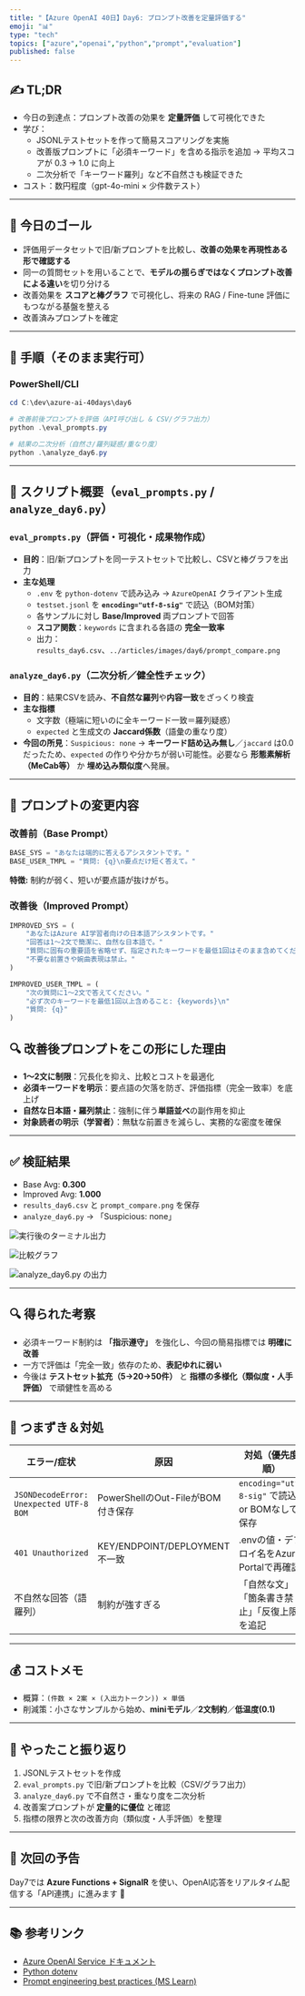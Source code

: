 ```yaml
---
title: "【Azure OpenAI 40日】Day6: プロンプト改善を定量評価する"
emoji: "📊"
type: "tech"
topics: ["azure","openai","python","prompt","evaluation"]
published: false
---
```


## ✍️ TL;DR
- 今日の到達点：プロンプト改善の効果を **定量評価** して可視化できた  
- 学び：
  - JSONLテストセットを作って簡易スコアリングを実施  
  - 改善版プロンプトに「必須キーワード」を含める指示を追加 → 平均スコアが 0.3 → 1.0 に向上  
  - 二次分析で「キーワード羅列」など不自然さも検証できた  
- コスト：数円程度（gpt-4o-mini × 少件数テスト）

---

## 🧭 今日のゴール
- 評価用データセットで旧/新プロンプトを比較し、**改善の効果を再現性ある形で確認する**  
- 同一の質問セットを用いることで、**モデルの揺らぎではなくプロンプト改善による違い**を切り分ける  
- 改善効果を **スコアと棒グラフ** で可視化し、将来の RAG / Fine-tune 評価にもつながる基盤を整える  
- 改善済みプロンプトを確定  

---

## 🔧 手順（そのまま実行可）

### PowerShell/CLI
```powershell
cd C:\dev\azure-ai-40days\day6

# 改善前後プロンプトを評価（API呼び出し & CSV/グラフ出力）
python .\eval_prompts.py

# 結果の二次分析（自然さ/羅列疑惑/重なり度）
python .\analyze_day6.py
```

---

## 🧪 スクリプト概要（`eval_prompts.py` / `analyze_day6.py`）

### `eval_prompts.py`（評価・可視化・成果物作成）
- **目的**：旧/新プロンプトを同一テストセットで比較し、CSVと棒グラフを出力  
- **主な処理**  
  - `.env` を `python-dotenv` で読み込み → `AzureOpenAI` クライアント生成  
  - `testset.jsonl` を **`encoding="utf-8-sig"`** で読込（BOM対策）  
  - 各サンプルに対し **Base/Improved** 両プロンプトで回答  
  - **スコア関数**：`keywords` に含まれる各語の **完全一致率**  
  - 出力：`results_day6.csv`、`../articles/images/day6/prompt_compare.png`  

### `analyze_day6.py`（二次分析／健全性チェック）
- **目的**：結果CSVを読み、**不自然な羅列**や**内容一致**をざっくり検査  
- **主な指標**  
  - 文字数（極端に短いのに全キーワード一致＝羅列疑惑）  
  - `expected` と生成文の **Jaccard係数**（語彙の重なり度）  
- **今回の所見**：`Suspicious: none` → **キーワード詰め込み無し**／`jaccard` は0.0だったため、`expected` の作りや分かちが弱い可能性。必要なら **形態素解析（MeCab等）** か **埋め込み類似度**へ発展。

---

## 📐 プロンプトの変更内容

### 改善前（Base Prompt）
```python
BASE_SYS = "あなたは端的に答えるアシスタントです。"
BASE_USER_TMPL = "質問: {q}\n要点だけ短く答えて。"
```
**特徴:** 制約が弱く、短いが要点語が抜けがち。

### 改善後（Improved Prompt）
```python
IMPROVED_SYS = (
    "あなたはAzure AI学習者向けの日本語アシスタントです。"
    "回答は1〜2文で簡潔に、自然な日本語で。"
    "質問に固有の重要語を省略せず、指定されたキーワードを最低1回はそのまま含めてください。"
    "不要な前置きや婉曲表現は禁止。"
)

IMPROVED_USER_TMPL = (
    "次の質問に1〜2文で答えてください。"
    "必ず次のキーワードを最低1回以上含めること: {keywords}\n"
    "質問: {q}"
)

```

## 🔍 改善後プロンプトをこの形にした理由
- **1〜2文に制限**：冗長化を抑え、比較とコストを最適化  
- **必須キーワードを明示**：要点語の欠落を防ぎ、評価指標（完全一致率）を底上げ  
- **自然な日本語・羅列禁止**：強制に伴う**単語並べ**の副作用を抑止  
- **対象読者の明示（学習者）**：無駄な前置きを減らし、実務的な密度を確保  

---

## ✅ 検証結果
- Base Avg: **0.300**  
- Improved Avg: **1.000**  
- `results_day6.csv` と `prompt_compare.png` を保存  
- `analyze_day6.py` → 「Suspicious: none」  

<!-- スクショ: eval_prompts.py 実行後のターミナル出力（例：eval_output.png） -->
![実行後のターミナル出力](/images/day6/eval_output.png)

![比較グラフ](/images/day6/prompt_compare.png)
<!-- スクショ: prompt_compare.png の棒グラフ（必須） -->

<!-- スクショ: results_day6.csv をVS Codeで開いた画面（例：csv_view.png） もしくは analyze_day6.py の出力（例：analyze_output.png） -->
![analyze_day6.py の出力](/images/day6/analyze_output.png)

---

## 🔍 得られた考察
- 必須キーワード制約は **「指示遵守」** を強化し、今回の簡易指標では **明確に改善**  
- 一方で評価は「完全一致」依存のため、**表記ゆれに弱い**  
- 今後は **テストセット拡充（5→20→50件）** と **指標の多様化（類似度・人手評価）** で頑健性を高める  

---

## 🧯 つまずき＆対処
| エラー/症状 | 原因 | 対処（優先度順） |
|---|---|---|
| `JSONDecodeError: Unexpected UTF-8 BOM` | PowerShellのOut-FileがBOM付き保存 | `encoding="utf-8-sig"` で読込 or BOMなしで保存 |
| `401 Unauthorized` | KEY/ENDPOINT/DEPLOYMENT不一致 | .envの値・デプロイ名をAzure Portalで再確認 |
| 不自然な回答（語羅列） | 制約が強すぎる | 「自然な文」「箇条書き禁止」「反復上限」を追記 |

---

## 💰 コストメモ
- 概算：`(件数 × 2案 × (入出力トークン)) × 単価`  
- 削減策：小さなサンプルから始め、**miniモデル**／**2文制約**／**低温度(0.1)**

---

## 📌 やったこと振り返り
1. JSONLテストセットを作成  
2. `eval_prompts.py` で旧/新プロンプトを比較（CSV/グラフ出力）  
3. `analyze_day6.py` で不自然さ・重なり度を二次分析  
4. 改善案プロンプトが **定量的に優位** と確認  
5. 指標の限界と次の改善方向（類似度・人手評価）を整理  

---

## 🔮 次回の予告
Day7では **Azure Functions + SignalR** を使い、OpenAI応答をリアルタイム配信する「API連携」に進みます 🚀

---

## 📚 参考リンク
- [Azure OpenAI Service ドキュメント](https://learn.microsoft.com/azure/cognitive-services/openai/)  
- [Python dotenv](https://pypi.org/project/python-dotenv/)  
- [Prompt engineering best practices (MS Learn)](https://learn.microsoft.com/azure/ai-services/openai/concepts/prompt-engineering)  
